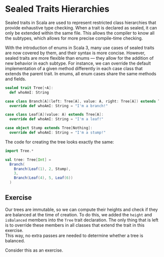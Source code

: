 # Sealed Traits Hierarchies

Sealed  traits in Scala are used to represent restricted class hierarchies that provide exhaustive type checking. 
When a trait is declared as sealed, it can only be extended within the same file. 
This allows the compiler to know all the subtypes, which allows for more precise compile-time checking.

With the introduction of enums in Scala 3, many use cases of sealed traits are now covered by them, and their syntax is more concise. 
However, sealed traits are more flexible than enums — they  allow for the addition of new behavior in each subtype. 
For instance, we can override the default implementation of a given method differently in each case class that extends the parent trait. 
In enums, all enum cases share the same methods and fields.

```scala 3 
sealed trait Tree[+A]:
  def whoAmI: String

case class Branch[A](left: Tree[A], value: A, right: Tree[A]) extends Tree[A]:
  override def whoAmI: String = "I'm a branch!"

case class Leaf[A](value: A) extends Tree[A]:
  override def whoAmI: String = "I'm a leaf!"

case object Stump extends Tree[Nothing]:
  override def whoAmI: String = "I'm a stump!"
```

The code for creating the tree looks exactly the same:

```scala 3
import Tree.*

val tree: Tree[Int] =
  Branch(
    Branch(Leaf(1), 2, Stump),
    3,
    Branch(Leaf(4), 5, Leaf(6))
  )
```

## Exercise 

Our trees are immutable, so we can compute their heights and check if they are balanced at the time of creation. 
To do this, we added the `height` and `isBalanced` members into the `Tree` trait declaration. 
The only thing that is left is to override these members in all classes that extend the trait in this exercise.  
This way, no extra passes are needed to determine whether a tree is balanced.

Consider this as an exercise. 
